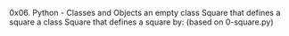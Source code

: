 0x06. Python - Classes and Objects an empty class Square that defines a square a class Square that defines a square by: (based on 0-square.py)
